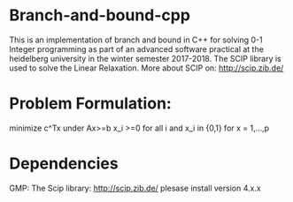 # Branch-and-bound-cpp
This is an implementation of branch and bound in C++ for solving 0-1 Integer programming as part of an advanced software practical at the heidelberg university in the winter semester 2017-2018.
The SCIP library is used to solve the Linear Relaxation.
More about SCIP on:
http://scip.zib.de/
# Problem Formulation:
minimize c^Tx
under
    Ax>=b
    x_i >=0 for all i
    and x_i in {0,1} for x = 1,...,p
# Dependencies
GMP:
The Scip library:
http://scip.zib.de/
plesase install version 4.x.x 
 
    
